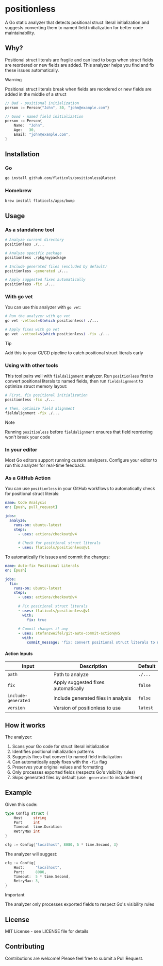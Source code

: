 # positionless

A Go static analyzer that detects positional struct literal initialization and suggests converting them to named field initialization for better code maintainability.

## Why?

Positional struct literals are fragile and can lead to bugs when struct fields are reordered or new fields are added. This analyzer helps you find and fix these issues automatically.

> [!WARNING]
> Positional struct literals break when fields are reordered or new fields are added in the middle of a struct

```go
// Bad - positional initialization
person := Person{"John", 30, "john@example.com"}

// Good - named field initialization
person := Person{
    Name:  "John",
    Age:   30,
    Email: "john@example.com",
}
```

## Installation

### Go

```bash
go install github.com/flaticols/positionless@latest
```

### Homebrew

```bash
brew install flaticols/apps/bump
```

## Usage

### As a standalone tool

```bash
# Analyze current directory
positionless ./...

# Analyze specific package
positionless ./pkg/mypackage

# Include generated files (excluded by default)
positionless -generated ./...

# Apply suggested fixes automatically
positionless -fix ./...
```

### With go vet

You can use this analyzer with `go vet`:

```bash
# Run the analyzer with go vet
go vet -vettool=$(which positionless) ./...

# Apply fixes with go vet
go vet -vettool=$(which positionless) -fix ./...
```

> [!TIP]
> Add this to your CI/CD pipeline to catch positional struct literals early

### Using with other tools

This tool pairs well with `fieldalignment` analyzer. Run `positionless` first to convert positional literals to named fields, then run `fieldalignment` to optimize struct memory layout:

```bash
# First, fix positional initialization
positionless -fix ./...

# Then, optimize field alignment
fieldalignment -fix ./...
```

> [!NOTE]
> Running `positionless` before `fieldalignment` ensures that field reordering won't break your code

### In your editor

Most Go editors support running custom analyzers. Configure your editor to run this analyzer for real-time feedback.

### As a GitHub Action

You can use `positionless` in your GitHub workflows to automatically check for positional struct literals:

```yaml
name: Code Analysis
on: [push, pull_request]

jobs:
  analyze:
    runs-on: ubuntu-latest
    steps:
      - uses: actions/checkout@v4
      
      # Check for positional struct literals
      - uses: flaticols/positionless@v1
```

To automatically fix issues and commit the changes:

```yaml
name: Auto-fix Positional Literals
on: [push]

jobs:
  fix:
    runs-on: ubuntu-latest
    steps:
      - uses: actions/checkout@v4
      
      # Fix positional struct literals
      - uses: flaticols/positionless@v1
        with:
          fix: true
          
      # Commit changes if any
      - uses: stefanzweifel/git-auto-commit-action@v5
        with:
          commit_message: 'fix: convert positional struct literals to named fields'
```

#### Action Inputs

| Input | Description | Default |
|-------|-------------|---------|
| `path` | Path to analyze | `./...` |
| `fix` | Apply suggested fixes automatically | `false` |
| `include-generated` | Include generated files in analysis | `false` |
| `version` | Version of positionless to use | `latest` |

## How it works

The analyzer:

1. Scans your Go code for struct literal initialization
2. Identifies positional initialization patterns
3. Suggests fixes that convert to named field initialization
4. Can automatically apply fixes with the `-fix` flag
5. Preserves your original values and formatting
6. Only processes exported fields (respects Go's visibility rules)
7. Skips generated files by default (use `-generated` to include them)

## Example

Given this code:

```go
type Config struct {
    Host     string
    Port     int
    Timeout  time.Duration
    RetryMax int
}

cfg := Config{"localhost", 8080, 5 * time.Second, 3}
```

The analyzer will suggest:

```go
cfg := Config{
    Host:     "localhost",
    Port:     8080,
    Timeout:  5 * time.Second,
    RetryMax: 3,
}
```

> [!IMPORTANT]
> The analyzer only processes exported fields to respect Go's visibility rules

## License

MIT License - see LICENSE file for details

## Contributing

Contributions are welcome! Please feel free to submit a Pull Request.
